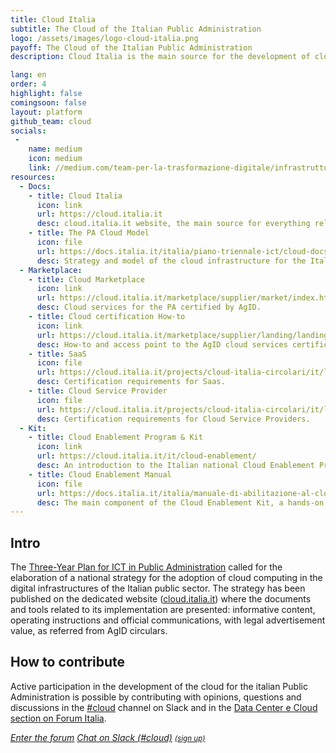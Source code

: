 ```yaml
---
title: Cloud Italia
subtitle: The Cloud of the Italian Public Administration
logo: /assets/images/logo-cloud-italia.png
payoff: The Cloud of the Italian Public Administration
description: Cloud Italia is the main source for the development of cloud computing in the digital infrastructures of the Italian public sector.

lang: en
order: 4
highlight: false
comingsoon: false
layout: platform
github_team: cloud
socials:
 -
    name: medium
    icon: medium
    link: //medium.com/team-per-la-trasformazione-digitale/infrastrutture-digitali-cloud/home
resources:
  - Docs:
    - title: Cloud Italia
      icon: link
      url: https://cloud.italia.it
      desc: cloud.italia.it website, the main source for everything related to the cloud of the Italian Public Administration (PA).
    - title: The PA Cloud Model
      icon: file
      url: https://docs.italia.it/italia/piano-triennale-ict/cloud-docs
      desc: Strategy and model of the cloud infrastructure for the Italian public sector.
  - Marketplace:
    - title: Cloud Marketplace
      icon: link
      url: https://cloud.italia.it/marketplace/supplier/market/index.html
      desc: Cloud services for the PA certified by AgID. 
    - title: Cloud certification How-to
      icon: link
      url: https://cloud.italia.it/marketplace/supplier/landing/landing_page.html
      desc: How-to and access point to the AgID cloud services certifications. 
    - title: SaaS
      icon: file
      url: https://cloud.italia.it/projects/cloud-italia-circolari/it/latest/circolari/SaaS/
      desc: Certification requirements for Saas.
    - title: Cloud Service Provider
      icon: file
      url: https://cloud.italia.it/projects/cloud-italia-circolari/it/latest/circolari/CSP/
      desc: Certification requirements for Cloud Service Providers.
  - Kit:
    - title: Cloud Enablement Program & Kit
      icon: link
      url: https://cloud.italia.it/it/cloud-enablement/
      desc: An introduction to the Italian national Cloud Enablement Program and to the Cloud Enablement Kit (methodologies, good practices and tools).
    - title: Cloud Enablement Manual
      icon: file
      url: https://docs.italia.it/italia/manuale-di-abilitazione-al-cloud/manuale-di-abilitazione-al-cloud-docs/it/bozza/
      desc: The main component of the Cloud Enablement Kit, a hands-on manual to migrate the PA digital services in the cloud.
---
```


## Intro

The [Three-Year Plan for ICT in Public Administration](https://pianotriennale-ict.italia.it/en/) called for the elaboration of a national strategy for the adoption of cloud computing in the digital infrastructures of the Italian public sector. The strategy has been published on the dedicated website ([cloud.italia.it](https://cloud.italia.it)) where the documents and tools related to its implementation are presented: informative content, operating instructions and official communications, with legal advertisement value, as referred from AgID circulars.

## How to contribute

Active participation in the development of the cloud for the italian Public Administration is possible by contributing with opinions, questions and discussions in the [#cloud](https://developersitalia.slack.com/messages/C9TCMU07R) channel on Slack and in the [Data Center e Cloud section on Forum Italia](https://forum.italia.it/c/piano-triennale/data-center-e-cloud).

<a class="btn btn-primary" href="https://forum.italia.it/c/piano-triennale/data-center-e-cloud"><i class="it-horn" /> Enter the forum</a>
<a class="btn btn-primary" href="https://developersitalia.slack.com/messages/C9TCMU07R"><i class="it-comment" /> Chat on Slack (#cloud)</a> <a href="https://slack.developers.italia.it/"><small>(sign up)</small></a>

